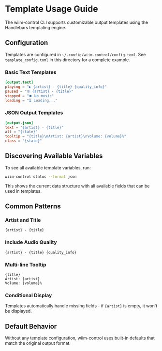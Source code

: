 # Template Usage Guide

The wiim-control CLI supports customizable output templates using the Handlebars templating engine.

## Configuration

Templates are configured in `~/.config/wiim-control/config.toml`. See `template_config.toml` in this directory for a complete example.

### Basic Text Templates

```toml
[output.text]
playing = "▶️ {artist} - {title} {quality_info}"
paused = "⏸️ {artist} - {title}"
stopped = "⏹️ No music"
loading = "⏳ Loading..."
```

### JSON Output Templates

```toml
[output.json]
text = "{artist} - {title}"
alt = "{state}"
tooltip = "{title}\nArtist: {artist}\nVolume: {volume}%"
class = "{state}"
```

## Discovering Available Variables

To see all available template variables, run:

```bash
wiim-control status --format json
```

This shows the current data structure with all available fields that can be used in templates.

## Common Patterns

### Artist and Title
```
{artist} - {title}
```

### Include Audio Quality
```
{artist} - {title} {quality_info}
```

### Multi-line Tooltip
```
{title}
Artist: {artist}
Volume: {volume}%
```

### Conditional Display
Templates automatically handle missing fields - if `{artist}` is empty, it won't be displayed.

## Default Behavior

Without any template configuration, wiim-control uses built-in defaults that match the original output format.

